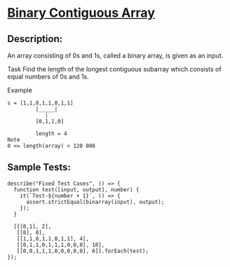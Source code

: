 # [Binary Contiguous Array](https://www.codewars.com/kata/60aa29e3639df90049ddf73d)

## Description:

An array consisting of 0s and 1s, called a binary array, is given as an input.

Task
Find the length of the longest contiguous subarray which consists of equal numbers of 0s and 1s.

Example
```
s = [1,1,0,1,1,0,1,1]
         |_____|
            |
         [0,1,1,0]

         length = 4
Note
0 <= length(array) < 120 000
```

## Sample Tests:
```
describe("Fixed Test Cases", () => {
  function test([input, output], number) {
    it(`Test-${number + 1}`, () => {
      assert.strictEqual(binarray(input), output);
    });
  }
  
  [[[0,1], 2],
   [[0], 0],
   [[1,1,0,1,1,0,1,1], 4],
   [[0,1,1,0,1,1,1,0,0,0], 10],
   [[0,0,1,1,1,0,0,0,0,0], 6]].forEach(test);
});
```